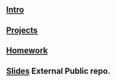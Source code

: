 ## [Intro](00_Intro.pptx)

## [Projects](Projects)

## [Homework](Homework)

## [Slides](https://gitlab.com/vpuente/aosuc1617) External Public repo.